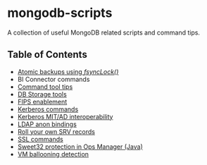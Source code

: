 # mongodb-scripts

A collection of useful MongoDB related scripts and command tips.

## Table of Contents

* [Atomic backups using _fsyncLock()_](fsyncLock.md)
* BI Connector commands
* [Command tool tips](Tool%20tips.md)
* [DB Storage tools](DB%20Storage%20tools.md)
* [FIPS enablement](FIPS%20cert%20generation.md)
* [Kerberos commands](Kerberos%20CMDs.md)
* [Kerberos MIT/AD interoperability](Kerberos%20AES.md)
* [LDAP anon bindings](LDAP%20anon%20bindings.md)
* [Roll your own SRV records](Deploying%20SRV%20URI%20support.md)
* [SSL commands](SSL%20commands.md)
* [Sweet32 protection in Ops Manager (Java)](Sweet32.md)
* [VM ballooning detection](VM%20ballooning%20driver%20detection.md)

